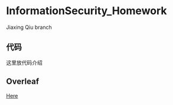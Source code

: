 # InformationSecurity_Homework

Jiaxing Qiu branch

## 代码

这里放代码介绍

## Overleaf

[Here](https://cn.overleaf.com/1281747996zntnkfyxtgcj)

